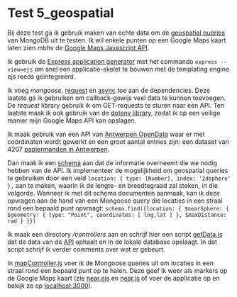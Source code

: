# Test 5_geospatial #

Bij deze test ga ik gebruik maken van echte data om de [geospatial queries](https://docs.mongodb.com/manual/geospatial-queries/) van MongoDB uit te testen. Ik wil enkele punten op een Google Maps kaart laten zien mbhv de [Google Maps Javascript API](https://developers.google.com/maps/documentation/javascript).

Ik gebruik de [Express application generator](https://expressjs.com/en/starter/generator.html) met het commando `express --view=ejs` om snel een applicatie-skelet te bouwen met de templating engine ejs reeds geïntegreerd.

Ik voeg *mongoose*, [request](https://www.npmjs.com/package/request) en [async](https://www.npmjs.com/package/async) toe aan de dependencies. Deze laatste ga ik gebruiken om callback-gewijs veel data te kunnen toevoegen. De *request* library gebruik ik om GET-requests te sturen naar een API. Ten laatste maak ik ook gebruik van de [dotenv library](https://www.npmjs.com/package/dotenv), zodat ik op een veilige manier mijn Google Maps API kan opslagen.

Ik maak gebruik van een API van [Antwerpen OpenData](http://opendata.antwerpen.be/) waar er met coördinaten wordt gewerkt en een groot aantal entries zijn: een dataset van 4207 [papiermanden in Antwerpen](http://datasets.antwerpen.be/v4/gis/papiermand.json).

Dan maak ik een [schema](https://github.com/AdrianMrn/Research-MongoDB/blob/master/tests/5_geospatial/schemas/papiermandSchema.js) aan dat de informatie overneemt die we nodig hebben van de API. Ik implementeer de mogelijkheid om geospatial queries te gebruiken door een veld `location: { type: [Number], index: '2dsphere' },` aan te maken, waarin ik de lengte- en breedtegraad zal steken, in die volgorde. Wanneer ik met dit schema documenten aanmaak, kan ik deze opvragen aan de hand van een Mongoose query die locaties in een straal rond een bepaald punt opvraagt: `schema.find({location: { $nearSphere: { $geometry: { type: "Point", coordinates: [ lng,lat ] }, $maxDistance: rad } }})`

Ik maak een directory */controllers* aan en schrijf hier een script [getData.js](https://github.com/AdrianMrn/Research-MongoDB/blob/master/tests/5_geospatial/controllers/getData.js) dat de data van de [API](http://datasets.antwerpen.be/v4/gis/papiermand.json) ophaalt en in de lokale database opslaagt. In dat script schrijf ik verder comments over wat er gebeurt.

In [mapController.js](https://github.com/AdrianMrn/Research-MongoDB/blob/master/tests/5_geospatial/controllers/mapController.js) voer ik de Mongoose queries uit om locaties in een straal rond een bepaald punt op te halen. Deze geef ik weer als markers op de Google Maps kaart (zie [near.ejs](https://github.com/AdrianMrn/Research-MongoDB/blob/master/tests/5_geospatial/views/near.ejs) en [near.js](https://github.com/AdrianMrn/Research-MongoDB/blob/master/tests/5_geospatial/public/javascripts/near.js) of voer de applicatie op en bekijk ze op [localhost:3000](http://localhost:3000)).
